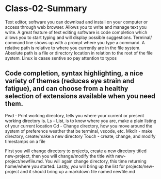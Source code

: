 # Class-02-Summary

Text editor, software you can download and install on your computer or access through web browser. Allows you to write and manage text you write.
A great feature of text editing software is code completion which allows you to start typing and will display possible suggestions. 
Terminal/ command line shows up with a prompt where you type a command.
A relative path is relative to where you currently are in the file system.
Absolute path is a file or directory location in relation to the root of the file system.
Linux is caase sentive so pay attention to typos

## Code completion, syntax highlighting, a nice variety of themes (reduces eye strain and fatigue), and can choose from a healthy selection of extensions available when you need them.

Pwd - Print working directory, tells you where your current or present working directory is. 
Ls - List, is to know where you are, make a plain listing of your current location
Cd - Change directory, how you move around the system of preference weather that be terminal, vscode, etc.
Mkdir - make directory, create/make a new directory
Touch - create, change, and modify timestamps on a file

First you will change directory to projects, create a new directory titled new-project, then you will change/modify the title with new-project/newfile.md. You will again change directory, this time returning home/where you started. Lastly, you will bring up the list for projects/new-project and it should bring up a markdown file named newfile.md 
